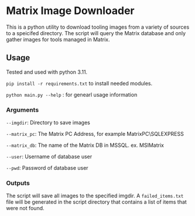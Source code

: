 # Matrix Image Downloader

This is a python utility to download tooling images from a variety of sources to a speicifed directory. The script will query the Matrix database and only gather images for tools managed in Matrix.

## Usage

Tested and used with python 3.11. 

`pip install -r requirements.txt` to install needed modules.

`python main.py --help` : for genearl usage information

### Arguments
 `--imgdir`: Directory to save images

 `--matrix_pc`: The Matrix PC Address, for example MatrixPC\SQLEXPRESS

 `--matrix_db`: The name of the Matrix DB in MSSQL. ex. MSIMatrix

 `--user`: Username of database user 

 `--pwd`: Password of database user

### Outputs
The script will save all images to the specified imgdir. A `failed_items.txt` file will be generated in the script directory that contains a list of items that were not found.